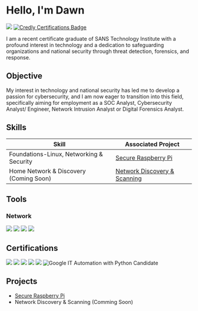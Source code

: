 # Hello, I'm Dawn
<a href="https://linkedin.com/in/dawnlilly"><img src="https://img.shields.io/badge/-LinkedIn-0072b1?&style=for-the-badge&logo=linkedin&logoColor=white" /></a>
<a href="https://www.credly.com/users/dawn-lilly" target="_blank">
  <img src="https://img.shields.io/badge/Credly-Certifications-blue" alt="Credly Certifications Badge">
</a>

I am a recent certificate graduate of SANS Technology Institute with a profound interest in technology and a dedication to safeguarding organizations and national security through threat detection, forensics, and response. 

## Objective

My interest in technology and national security has led me to develop a passion for cybersecurity, and I am now eager to transition into this field, specifically aiming for employment as a SOC Analyst, Cybersecurity Analyst/ Engineer, Network Intrusion Analyst or Digital Forensics Analyst.

## Skills

| Skill                                         | Associated Project         |
|-----------------------------------------------|----------------------------|
| Foundations-Linux, Networking & Security      | <a href="https://github.com/JDLillyPad/Secure-Raspberry-Pi/blob/main/README.md">Secure Raspberry Pi</a>|
| Home Network & Discovery  (Coming Soon)       | <a href="https://google.com">Network Discovery & Scanning</a>|


## Tools

### Network
<div>
    <img src="https://img.shields.io/badge/-TcpDump-1679A7?&style=for-the-badge&logo=linux&logoColor=white" />
    <img src="https://img.shields.io/badge/-Wireshark-1679A7?&style=for-the-badge&logo=Wireshark&logoColor=white" />
    <img src="https://img.shields.io/badge/-Snort-EF3B2D?&style=for-the-badge&logo=snort&logoColor=white" />
    <img src="https://img.shields.io/badge/-Zeek-777BB4?&style=for-the-badge&logo=Zeek&logoColor=white" />
</div>

## Certifications
<div>
<img src="https://img.shields.io/badge/-GCIA-C5A900?&style=for-the-badge&logo=GIAC&logoColor=white" />
<img src="https://img.shields.io/badge/-GCIH-C5A900?&style=for-the-badge&logo=GIAC&logoColor=white" />
<img src="https://img.shields.io/badge/-GSEC-C5A900?&style=for-the-badge&logo=GIAC&logoColor=white" />
<img src="https://img.shields.io/badge/-GFACT-C5A900?&style=for-the-badge&logo=GIAC&logoColor=white" />
<img src="https://img.shields.io/badge/-(ISC)%C2%B2%20Candidate-006699?&style=for-the-badge&logo=ISC2&logoColor=white" />
<img src="https://img.shields.io/badge/Google-IT%20Automation%20with%20Python%20Candidate-4285F4?style=for-the-badge&logo=google&logoColor=white" 
     alt="Google IT Automation with Python Candidate" />
</div>

## Projects
- <a href="https://github.com/JDLillyPad/Secure-Raspberry-Pi/blob/main/README.md">Secure Raspberry Pi</a>
- Network Discovery & Scanning (Comming Soon)
